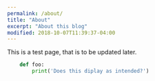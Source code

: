 ```yaml
---
permalink: /about/
title: "About"
excerpt: "About this blog"
modified: 2018-10-07T11:39:37-04:00
---
```


This is a test page, that is to be updated later.

```python
    def foo:
        print('Does this diplay as intended?')
```